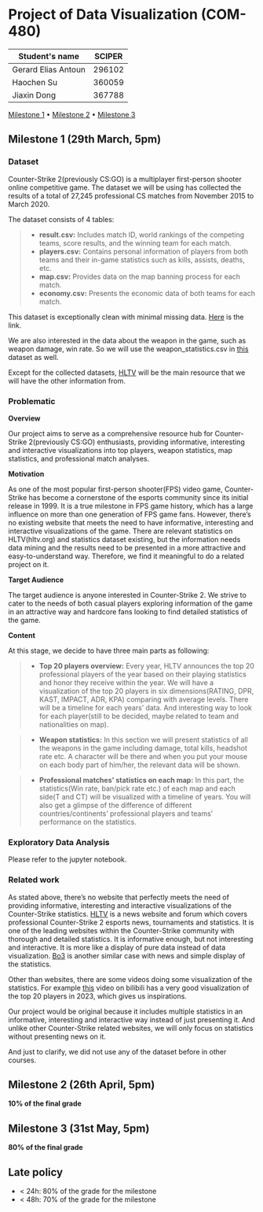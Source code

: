 # Project of Data Visualization (COM-480)

| Student's name | SCIPER |
| -------------- | ------ |
| Gerard Elias Antoun | 296102 |
| Haochen Su | 360059 |
| Jiaxin Dong | 367788 |

[Milestone 1](#milestone-1) • [Milestone 2](#milestone-2) • [Milestone 3](#milestone-3)

## Milestone 1 (29th March, 5pm)


### Dataset

Counter-Strike 2(previously CS:GO) is a multiplayer first-person shooter online competitive game. The dataset we will be using has collected the results of a total of 27,245 professional CS matches from November 2015 to March 2020. 

The dataset consists of 4 tables: 

> - **result.csv:** Includes match ID, world rankings of the competing teams, score results, and the winning team for each match.
> - **players.csv:** Contains personal information of players from both teams and their in-game statistics such as kills, assists, deaths, etc.
> - **map.csv:** Provides data on the map banning process for each match.
> - **economy.csv:** Presents the economic data of both teams for each match.

This dataset is exceptionally clean with minimal missing data. [Here](https://www.kaggle.com/datasets/mateusdmachado/csgo-professional-matches) is the link.

We are also interested in the data about the weapon in the game, such as weapon damage, win rate. So we will use the weapon_statistics.csv in [this](https://www.kaggle.com/datasets/computingvictor/counter-strike-2-statistic) dataset as well.

Except for the collected datasets, [HLTV](https://www.hltv.org/) will be the main resource that we will have the other information from.

### Problematic

**Overview**

Our project aims to serve as a comprehensive resource hub for Counter-Strike 2(previously CS:GO) enthusiasts, providing informative, interesting and interactive visualizations into top players, weapon statistics, map statistics, and professional match analyses. 

**Motivation**

As one of the most popular first-person shooter(FPS) video game, Counter-Strike has become a cornerstone of the esports community since its initial release in 1999. It is a true milestone in FPS game history, which has a large influence on more than one generation of FPS game fans. However, there’s no existing website that meets the need to have informative, interesting and interactive visualizations of the game. There are relevant statistics on HLTV(hltv.org) and statistics dataset existing, but the information needs data mining and the results need to be presented in a more attractive and easy-to-understand way. Therefore, we find it meaningful to do a related project on it.

**Target Audience**

The target audience is anyone interested in Counter-Strike 2. We strive to cater to the needs of both casual players exploring information of the game in an attractive way and hardcore fans looking to find detailed statistics of the game.

**Content**

At this stage, we decide to have three main parts as following:

> - **Top 20 players overview:**
Every year, HLTV announces the top 20 professional players of the year based on their playing statistics and honor they receive within the year. We will have a visualization of the top 20 players in six dimensions(RATING, DPR, KAST, IMPACT, ADR, KPA) comparing with average levels. There will be a timeline for each years’ data. And interesting way to look for each player(still to be decided, maybe related to team and nationalities on map).

> - **Weapon statistics:**
In this section we will present statistics of all the weapons in the game including damage, total kills, headshot rate etc. A character will be there and when you put your mouse on each body part of him/her, the relevant data will be shown. 

> - **Professional matches’ statistics on each map:**
In this part, the statistics(Win rate, ban/pick rate etc.) of each map and each side(T and CT) will be visualized with a timeline of years. You will also get a glimpse of the difference of different countries/continents’ professional players and teams’ performance on the statistics.


### Exploratory Data Analysis

Please refer to the jupyter notebook.

### Related work

As stated above, there’s no website that perfectly meets the need of providing informative, interesting and interactive visualizations of the Counter-Strike statistics. [HLTV](https://www.hltv.org/) is a news website and forum which covers professional Counter-Strike 2 esports news, tournaments and statistics. It is one of the leading websites within the Counter-Strike community with thorough and detailed statistics. It is informative enough, but not interesting and interactive. It is more like a display of pure data instead of data visualization. [Bo3](https://bo3.gg/) is another similar case with news and simple display of the statistics. 

Other than websites, there are some videos doing some visualization of the statistics. For example [this](https://www.bilibili.com/video/BV1YK411Y7j9/?share_source=copy_web&vd_source=1a80d0a287810aaed54bd1722292da14) video on bilibili has a very good visualization of the top 20 players in 2023, which gives us inspirations. 

Our project would be original because it includes multiple statistics in an informative, interesting and interactive way instead of just presenting it. And unlike other Counter-Strike related websites, we will only focus on statistics without presenting news on it. 

And just to clarify, we did not use any of the dataset before in other courses.

## Milestone 2 (26th April, 5pm)

**10% of the final grade**


## Milestone 3 (31st May, 5pm)

**80% of the final grade**


## Late policy

- < 24h: 80% of the grade for the milestone
- < 48h: 70% of the grade for the milestone

